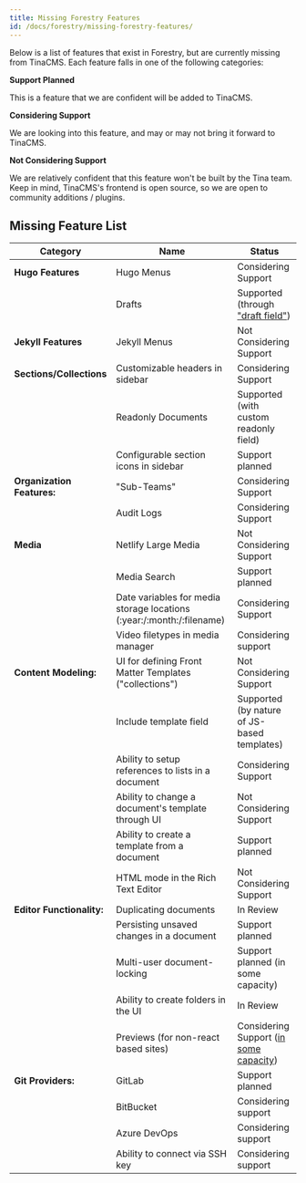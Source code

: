 ```yaml
---
title: Missing Forestry Features
id: /docs/forestry/missing-forestry-features/
---
```


Below is a list of features that exist in Forestry, but are currently missing from TinaCMS. Each feature falls in one of the following categories:

**Support Planned**

This is a feature that we are confident will be added to TinaCMS.

**Considering Support**

We are looking into this feature, and may or may not bring it forward to TinaCMS.

**Not Considering Support**

We are relatively confident that this feature won't be built by the Tina team.
Keep in mind, TinaCMS's frontend is open source, so we are open to community additions / plugins.

## Missing Feature List

| Category                   | Name                                                                     | Status                                                                                                   |
| -------------------------- | ------------------------------------------------------------------------ | -------------------------------------------------------------------------------------------------------- |
| **Hugo Features**          | Hugo Menus                                                               | Considering Support                                                                                      |
|                            | Drafts                                                                   | Supported (through ["draft field"](/docs/forestry/drafts/))                                              |
| **Jekyll Features**        | Jekyll Menus                                                             | Not Considering Support                                                                                  |
| **Sections/Collections**   | Customizable headers in sidebar                                          | Considering Support                                                                                      |
|                            | Readonly Documents                                                       | Supported (with custom readonly field)                                                                   |
|                            | Configurable section icons in sidebar                                    | Support planned                                                                                          |
| **Organization Features:** | "Sub-Teams"                                                              | Considering Support                                                                                      |
|                            | Audit Logs                                                               | Considering Support                                                                                      |
| **Media**                  | Netlify Large Media                                                      | Not Considering Support                                                                                  |
|                            | Media Search                                                             | Support planned                                                                                          |
|                            | Date variables for media storage locations (\:year:/\:month:/\:filename) | Considering Support                                                                                      |
|                            | Video filetypes in media manager                                         | Considering support                                                                                      |
| **Content Modeling:**      | UI for defining Front Matter Templates ("collections")                   | Not Considering Support                                                                                  |
|                            | Include template field                                                   | Supported (by nature of JS-based templates)                                                              |
|                            | Ability to setup references to lists in a document                       | Considering Support                                                                                      |
|                            | Ability to change a document's template through UI                       | Not Considering Support                                                                                  |
|                            | Ability to create a template from a document                             | Support planned                                                                                          |
|                            | HTML mode in the Rich Text Editor                                        | Not Considering Support                                                                                  |
| **Editor Functionality:**  | Duplicating documents                                                    | In Review                                                                                                |
|                            | Persisting unsaved changes in a document                                 | Support planned                                                                                          |
|                            | Multi-user document-locking                                              | Support planned (in some capacity)                                                                       |
|                            | Ability to create folders in the UI                                      | In Review                                                                                                |
|                            | Previews (for non-react based sites)                                     | Considering Support (<a href="https://github.com/tinacms/tinacms/discussions/3509">in some capacity</a>) |
| **Git Providers:**         | GitLab                                                                   | Support planned                                                                                          |
|                            | BitBucket                                                                | Considering support                                                                                      |
|                            | Azure DevOps                                                             | Considering support                                                                                      |
|                            | Ability to connect via SSH key                                           | Considering support                                                                                      |
